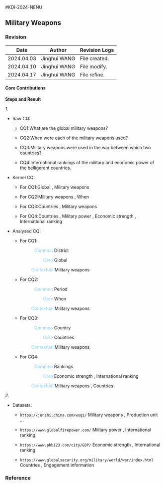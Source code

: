  
#KDI-2024-NENU
 ## Military Weapons
### Revision
| Date | Author | Revision Logs
| ---------- | --------- | ------------- |
| 2024.04.03 | Jinghui WANG | File created. |
| 2024.04.10 | Jinghui WANG | File modify. |
| 2024.04.17 | Jinghui WANG | File refine. |

#### Core Contributions

**Steps and Result**

 *1.* 
  - Raw CQ:
    * CQ1:What are the global military weapons?

    * CQ2:When were each of the military weapons used?

    * CQ3:Military weapons were used in the war between which two 
    countries?
    
    * CQ4:International rankings of the military and economic power of the belligerent countries.

- Kernel CQ:

    * For CQ1:Global , Military weapons 

    * For CQ2:Military weapons , When

    * For CQ3:Countries , Military weapons 

    * For CQ4:Countries , Military power , Economic strength , International ranking

- Analysed CQ:

    * For CQ1:

  &emsp;&emsp;&emsp;&emsp;&emsp;<span style="color:#87CEFA;">Common</span> District

  &emsp;&emsp;&emsp;&emsp;&emsp;&emsp;&emsp;<span style="color:#87CEFA;">Core</span> Global

  &emsp;&emsp;&emsp;&emsp;<span style="color:#87CEFA;"> Contextual</span> Military weapons 
  
  * For CQ2:

  &emsp;&emsp;&emsp;&emsp;&emsp;<span style="color:#87CEFA;">Common</span> Period

  &emsp;&emsp;&emsp;&emsp;&emsp;&emsp;&emsp;<span style="color:#87CEFA;">Core</span> When

  &emsp;&emsp;&emsp;&emsp;<span style="color:#87CEFA;"> Contextual</span> Military weapons 

  * For CQ3:

  &emsp;&emsp;&emsp;&emsp;&emsp;<span style="color:#87CEFA;">Common</span> Country

  &emsp;&emsp;&emsp;&emsp;&emsp;&emsp;&emsp;<span style="color:#87CEFA;">Core</span> Countries

  &emsp;&emsp;&emsp;&emsp;<span style="color:#87CEFA;"> Contextual</span> Military weapons 

  * For CQ4:

  &emsp;&emsp;&emsp;&emsp;&emsp;<span style="color:#87CEFA;">Common</span> Rankings

  &emsp;&emsp;&emsp;&emsp;&emsp;&emsp;&emsp;<span style="color:#87CEFA;">Core</span> Economic strength , International ranking

  &emsp;&emsp;&emsp;&emsp;<span style="color:#87CEFA;"> Contextual</span> Military weapons , Countries



*2.* 

  - Datasets:

      * `https://junshi.china.com/wuqi/` Military weapons , Production unit ...

      * `https://www.globalfirepower.com/` Military power , International ranking 

      * `https://www.phb123.com/city/GDP/` Economic strength , International ranking 

      * `https://www.globalsecurity.org/military/world/war/index.html` Countries , Engagement information


### Reference
 
 